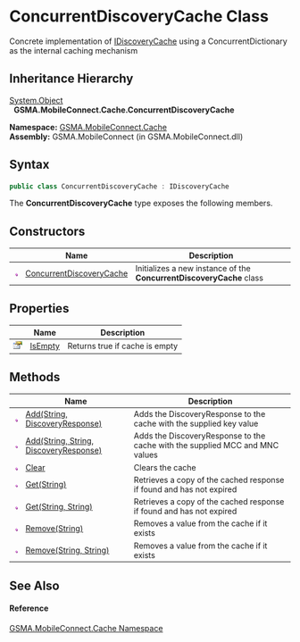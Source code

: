 ConcurrentDiscoveryCache Class
==============================
Concrete implementation of [IDiscoveryCache][1] using a ConcurrentDictionary as the internal caching mechanism


Inheritance Hierarchy
---------------------
[System.Object][2]  
  **GSMA.MobileConnect.Cache.ConcurrentDiscoveryCache**  

**Namespace:** [GSMA.MobileConnect.Cache][3]  
**Assembly:** GSMA.MobileConnect (in GSMA.MobileConnect.dll)

Syntax
------

```csharp
public class ConcurrentDiscoveryCache : IDiscoveryCache
```

The **ConcurrentDiscoveryCache** type exposes the following members.


Constructors
------------

                 | Name                          | Description                                                          
---------------- | ----------------------------- | -------------------------------------------------------------------- 
![Public method] | [ConcurrentDiscoveryCache][4] | Initializes a new instance of the **ConcurrentDiscoveryCache** class 


Properties
----------

                   | Name         | Description                    
------------------ | ------------ | ------------------------------ 
![Public property] | [IsEmpty][5] | Returns true if cache is empty 


Methods
-------

                 | Name                                        | Description                                                                  
---------------- | ------------------------------------------- | ---------------------------------------------------------------------------- 
![Public method] | [Add(String, DiscoveryResponse)][6]         | Adds the DiscoveryResponse to the cache with the supplied key value          
![Public method] | [Add(String, String, DiscoveryResponse)][7] | Adds the DiscoveryResponse to the cache with the supplied MCC and MNC values 
![Public method] | [Clear][8]                                  | Clears the cache                                                             
![Public method] | [Get(String)][9]                            | Retrieves a copy of the cached response if found and has not expired         
![Public method] | [Get(String, String)][10]                   | Retrieves a copy of the cached response if found and has not expired         
![Public method] | [Remove(String)][11]                        | Removes a value from the cache if it exists                                  
![Public method] | [Remove(String, String)][12]                | Removes a value from the cache if it exists                                  


See Also
--------

#### Reference
[GSMA.MobileConnect.Cache Namespace][3]  

[1]: ../IDiscoveryCache/README.md
[2]: http://msdn.microsoft.com/en-us/library/e5kfa45b
[3]: ../README.md
[4]: _ctor.md
[5]: IsEmpty.md
[6]: Add.md
[7]: Add_1.md
[8]: Clear.md
[9]: Get.md
[10]: Get_1.md
[11]: Remove.md
[12]: Remove_1.md
[13]: ../../_icons/Help.png
[Public method]: ../../_icons/pubmethod.gif "Public method"
[Public property]: ../../_icons/pubproperty.gif "Public property"